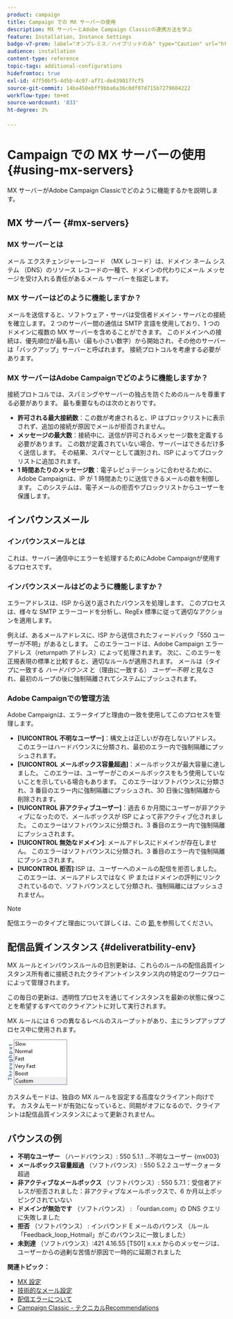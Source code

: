 ```yaml
---
product: campaign
title: Campaign での MX サーバーの使用
description: MX サーバーとAdobe Campaign Classicの連携方法を学ぶ
feature: Installation, Instance Settings
badge-v7-prem: label="オンプレミス／ハイブリッドのみ" type="Caution" url="https://experienceleague.adobe.com/docs/campaign-classic/using/installing-campaign-classic/architecture-and-hosting-models/hosting-models-lp/hosting-models.html?lang=ja" tooltip="オンプレミスデプロイメントとハイブリッドデプロイメントにのみ適用されます"
audience: installation
content-type: reference
topic-tags: additional-configurations
hidefromtoc: true
exl-id: 47f50bf5-4d5b-4c07-af71-de4390177cf5
source-git-commit: 14ba450ebff9bba6a36c0df07d715b7279604222
workflow-type: tm+mt
source-wordcount: '833'
ht-degree: 3%

---
```


# Campaign での MX サーバーの使用 {#using-mx-servers}



MX サーバーがAdobe Campaign Classicでどのように機能するかを説明します。

## MX サーバー {#mx-servers}

### MX サーバーとは

メール エクスチェンジャーレコード （MX レコード）は、ドメイン ネーム システム （DNS）のリソース レコードの一種で、ドメインの代わりにメール メッセージを受け入れる責任があるメール サーバーを指定します。

### MX サーバーはどのように機能しますか？

メールを送信すると、ソフトウェア・サーバは受信者ドメイン・サーバとの接続を確立します。 2 つのサーバー間の通信は SMTP 言語を使用しており、1 つのドメインに複数の MX サーバーを含めることができます。 このドメインへの接続は、優先順位が最も高い（最も小さい数字）から開始され、その他のサーバーは「バックアップ」サーバーと呼ばれます。 接続プロトコルを考慮する必要があります。

### MX サーバーはAdobe Campaignでどのように機能しますか？

接続プロトコルでは、スパミングやサーバーの独占を防ぐためのルールを尊重する必要があります。 最も重要なものは次のとおりです。

* **許可される最大接続数**：この数が考慮されると、IP はブロックリストに表示されず、追加の接続が原因でメールが拒否されません。
* **メッセージの最大数**：接続中に、送信が許可されるメッセージ数を定義する必要があります。 この数が定義されていない場合、サーバーはできるだけ多く送信します。 その結果、スパマーとして識別され、ISP によってブロックリストに追加されます。
* **1 時間あたりのメッセージ数**：電子レピュテーションに合わせるために、Adobe Campaignは、IP が 1 時間あたりに送信できるメールの数を制御します。 このシステムは、電子メールの拒否やブロックリストからユーザーを保護します。

## インバウンスメール

### インバウンスメールとは

これは、サーバー通信中にエラーを処理するためにAdobe Campaignが使用するプロセスです。

### インバウンスメールはどのように機能しますか？

エラーアドレスは、ISP から送り返されたバウンスを処理します。 このプロセスは、様々な SMTP エラーコードを分析し、RegEx 標準に従って適切なアクションを適用します。

例えば、あるメールアドレスに、ISP から送信されたフィードバック「550 ユーザーが不明」があるとします。 このエラーコードは、Adobe Campaign エラーアドレス（returnpath アドレス）によって処理されます。 次に、このエラーを正規表現の標準と比較すると、適切なルールが適用されます。 メールは（タイプに一致する *ハードバウンス* と（理由に一致する） *ユーザー不明* と見なされ、最初のループの後に強制隔離されてシステムにプッシュされます。

### Adobe Campaignでの管理方法

Adobe Campaignは、エラータイプと理由の一致を使用してこのプロセスを管理します。

* **[!UICONTROL 不明なユーザー]**：構文上は正しいが存在しないアドレス。 このエラーはハードバウンスに分類され、最初のエラー内で強制隔離にプッシュされます。
* **[!UICONTROL メールボックス容量超過]**：メールボックスが最大容量に達しました。 このエラーは、ユーザーがこのメールボックスをもう使用していないことを示している場合もあります。 このエラーはソフトバウンスに分類され、3 番目のエラー内に強制隔離にプッシュされ、30 日後に強制隔離から削除されます。
* **[!UICONTROL 非アクティブユーザー]**：過去 6 か月間にユーザーが非アクティブになったので、メールボックスが ISP によって非アクティブ化されました。 このエラーはソフトバウンスに分類され、3 番目のエラー内で強制隔離にプッシュされます。
* **[!UICONTROL 無効なドメイン]**: メールアドレスにドメインが存在しません。 このエラーはソフトバウンスに分類され、3 番目のエラー内で強制隔離にプッシュされます。
* **[!UICONTROL 拒否]**:ISP は、ユーザーへのメールの配信を拒否しました。 このエラーは、メールアドレスではなく IP またはドメインの評判にリンクされているので、ソフトバウンスとして分類され、強制隔離にはプッシュされません。

>[!NOTE]
>
>配信エラーのタイプと理由について詳しくは、この [ 節 ](../../delivery/using/understanding-delivery-failures.md#delivery-failure-types-and-reasons) を参照してください。

## 配信品質インスタンス {#deliveratbility-env}

MX ルールとインバウンスルールの日別更新は、これらのルールの配信品質インスタンス所有者に接続されたクライアントインスタンス内の特定のワークフローによって管理されます。

この毎日の更新は、透明性プロセスを通じてインスタンスを最新の状態に保つことを希望するすべてのクライアントに対して実行されます。

MX ルールには 6 つの異なるレベルのスループットがあり、主にランプアッププロセス中に使用されます。

![](assets/mx-rules-throughput.png)

カスタムモードは、独自の MX ルールを設定する高度なクライアント向けです。 カスタムモードが有効になっていると、同期がオフになるので、クライアントは配信品質インスタンスによって更新されません。

## バウンスの例

* **不明なユーザー** （ハードバウンス）: 550 5.1.1 ...不明なユーザー {mx003}
* **メールボックス容量超過** （ソフトバウンス）: 550 5.2.2 ユーザークォータ超過
* **非アクティブなメールボックス** （ソフトバウンス）: 550 5.7.1：受信者アドレスが拒否されました：非アクティブなメールボックスで、6 か月以上ポッピングされていない
* **ドメインが無効です** （ソフトバウンス） : 「ourdan.com」の DNS クエリに失敗しました
* **拒否** （ソフトバウンス） : インバウンド E メールのバウンス （ルール「Feedback_loop_Hotmail」がこのバウンスに一致しました）
* **未到達** （ソフトバウンス）:421 4.16.55 [TS01] x.x.x からのメッセージは、ユーザーからの過剰な苦情が原因で一時的に延期されました

**関連トピック：**
* [MX 設定](../../installation/using/email-deliverability.md#mx-configuration)
* [技術的なメール設定](../../installation/using/email-deliverability.md)
* [配信エラーについて](../../delivery/using/understanding-delivery-failures.md)
* [Campaign Classic - テクニカルRecommendations](https://experienceleague.adobe.com/docs/deliverability-learn/deliverability-best-practice-guide/additional-resources/campaign/acc-technical-recommendations.html?lang=ja)
